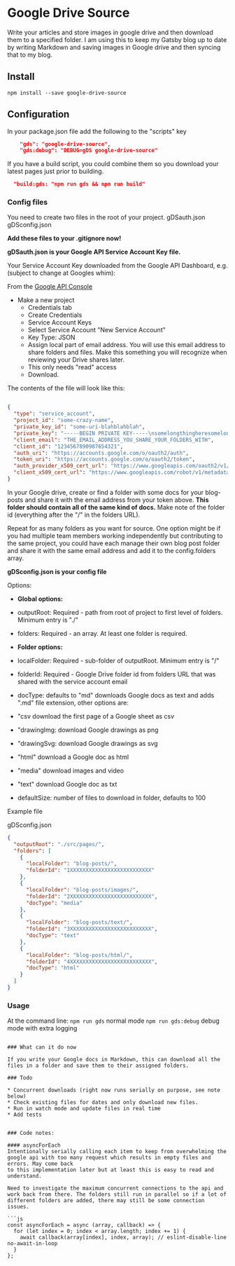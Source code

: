 # Google Drive Source

Write your articles and store images in google drive and then download them to a specified folder.
I am using this to keep my Gatsby blog up to date by writing Markdown and saving images in Google drive and then syncing that to my blog.

## Install
```npm install --save google-drive-source```

## Configuration

In your package.json file add the following to the "scripts" key

```json
    "gds": "google-drive-source",
    "gds:debug": "DEBUG=gDS google-drive-source"
```

If you have a build script, you could combine them so you download your latest pages just prior to building.

```json
  "build:gds: "npm run gds && npm run build"
```

### Config files

You need to create two files in the root of your project.
gDSauth.json
gDSconfig.json

**Add these files to your .gitignore now!**

**gDSauth.json is your Google API Service Account Key file.**

Your Service Account Key downloaded from the Google API Dashboard, e.g. (subject to change at Googles whim):

From the [Google API Console](https://console.cloud.google.com/apis)

* Make a new project
  * Credentials tab
   * Create Credentials
   * Service Account Keys
   * Select Service Account "New Service Account"
   * Key Type: JSON
   * Assign local part of email address. You will use this email address to share folders and files. Make this something you will recognize when reviewing your Drive shares later.
   * This only needs "read" access
   * Download.

The contents of the file will look like this:

```json

{
  "type": "service_account",
  "project_id": "some-crazy-name",
  "private_key_id": "some-uri-blahblahblah",
  "private_key": "-----BEGIN PRIVATE KEY-----\nsomelongthingheresomelongthingheresomelongthingheresomelongthingheresomelongthingheresomelongthingheresomelongthingheresomelongthingheresomelongthingheresomelongthingheresomelongthingheresomelongthingheresomelongthingheresomelongthingheresomelongthingheresomelongthingheresomelongthingheresomelongthingheresomelongthingheresomelongthingheresomelongthingheresomelongthinghere\n-----END PRIVATE KEY-----\n",
  "client_email": "THE_EMAIL_ADDRESS_YOU_SHARE_YOUR_FOLDERS_WITH",
  "client_id": "1234567890987654321",
  "auth_uri": "https://accounts.google.com/o/oauth2/auth",
  "token_uri": "https://accounts.google.com/o/oauth2/token",
  "auth_provider_x509_cert_url": "https://www.googleapis.com/oauth2/v1/certs",
  "client_x509_cert_url": "https://www.googleapis.com/robot/v1/metadata/x509/blahblahblahblahinhere.iam.gserviceaccount.com"
}

```

In your Google drive, create or find a folder with some docs for your blog-posts and share it with the email address from your token above. **This folder should contain all of the same kind of docs.** Make note of the folder id (everything after the "/" in the folders URL).

Repeat for as many folders as you want for source. One option might be if you had multiple team members working independently but contributing to the same project, you could have each manage their own blog post folder and share it with the same email address and add it to the config.folders array.

**gDSconfig.json is your config file**

Options:

* **Global options:**
 * outputRoot: Required - path from root of project to first level of folders. Minimum entry is "./"
 * folders: Required - an array. At least one folder is required.

* **Folder options:**
 * localFolder: Required - sub-folder of outputRoot. Minimum entry is "/"
 * folderId: Required - Google Drive folder id from folders URL that was shared with the service account email
 * docType: defaults to "md" downloads Google docs as text and adds ".md" file extension, other options are:
  * "csv download the first page of a Google sheet as csv
  * "drawingImg: download Google drawings as png
  * "drawingSvg: download Google drawings as svg
  * "html" download a Google doc as html
  * "media" download images and video
  *  "text" download Google doc as txt
 * defaultSize: number of files to download in folder, defaults to 100

Example file

gDSconfig.json
```json
{
  "outputRoot": "./src/pages/",
  "folders": [
    {
      "localFolder": "blog-posts/",
      "folderId": "1XXXXXXXXXXXXXXXXXXXXXXXXXX"
    },
    {
      "localFolder": "blog-posts/images/",
      "folderId": "2XXXXXXXXXXXXXXXXXXXXXXXXXX",
      "docType": "media"
    },
    {
      "localFolder": "blog-posts/text/",
      "folderId": "3XXXXXXXXXXXXXXXXXXXXXXXXXX",
      "docType": "text"
    },
    {
      "localFolder": "blog-posts/html/",
      "folderId": "4XXXXXXXXXXXXXXXXXXXXXXXXXX",
      "docType": "html"
    }
  ]
}
```

### Usage
At the command line:
`npm run gds` normal mode
`npm run gds:debug` debug mode with extra logging
```

### What can it do now

If you write your Google docs in Markdown, this can download all the files in a folder and save them to their assigned folders.  

### Todo

* Concurrent downloads (right now runs serially on purpose, see note below)
* Check existing files for dates and only download new files.
* Run in watch mode and update files in real time
* Add tests


### Code notes:

#### asyncForEach
Intentionally serially calling each item to keep from overwhelming the google api with too many request which results in empty files and errors. May come back
to this implementation later but at least this is easy to read and understand.

Need to investigate the maximum concurrent connections to the api and work back from there. The folders still run in parallel so if a lot of different folders are added, there may still be some connection issues.

```js
const asyncForEach = async (array, callback) => {
  for (let index = 0; index < array.length; index += 1) {
    await callback(array[index], index, array); // eslint-disable-line no-await-in-loop
  }
};
```
